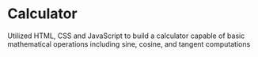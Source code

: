 # Calculator
Utilized HTML, CSS and JavaScript to build a calculator capable of basic mathematical operations including sine, cosine, and tangent computations
